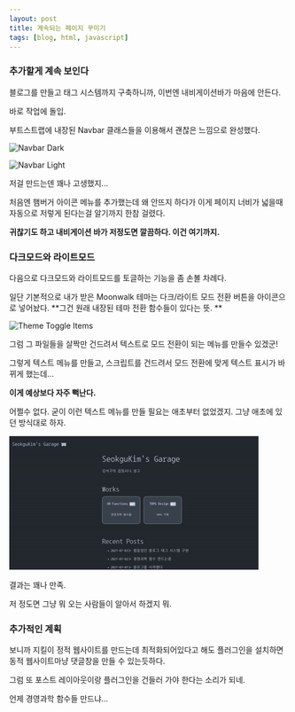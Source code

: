 ```yaml
---
layout: post
title: 계속되는 페이지 꾸미기
tags: [blog, html, javascript]
---
```

### 추가할게 계속 보인다

블로그를 만들고 태그 시스템까지 구축하니까, 이번엔 내비게이션바가 마음에 안든다.

바로 작업에 돌입.

부트스트랩에 내장된 Navbar 클래스들을 이용해서 괜찮은 느낌으로 완성했다.


![Navbar Dark](https://user-images.githubusercontent.com/43718966/124380876-43102b80-dcfa-11eb-8e09-64f87a8d9977.png)

![Navbar Light](https://user-images.githubusercontent.com/43718966/124380895-620ebd80-dcfa-11eb-8601-c5637ef3aa5e.png)


저걸 만드는덴 꽤나 고생했지...

처음엔 햄버거 아이콘 메뉴를 추가했는데 왜 안뜨지 하다가 이게 페이지 너비가 넓을때 자동으로 저렇게 된다는걸 알기까지 한참 걸렸다.

**귀찮기도 하고 내비게이션 바가 저정도면 깔끔하다. 이건 여기까지.**

### 다크모드와 라이트모드

다음으로 다크모드와 라이트모드를 토글하는 기능을 좀 손볼 차례다.

일단 기본적으로 내가 받은 Moonwalk 테마는 다크/라이트 모드 전환 버튼을 아이콘으로 넣어놨다.
**그건 원래 내장된 테마 전환 함수들이 있다는 뜻. **

![Theme Toggle Items](https://user-images.githubusercontent.com/43718966/124381035-5b347a80-dcfb-11eb-8313-5d0c9892cfd9.png)


그럼 그 파일들을 살짝만 건드려서 텍스트로 모드 전환이 되는 메뉴를 만들수 있겠군!

그렇게 텍스트 메뉴를 만들고, 스크립트를 건드려서 모드 전환에 맞게 텍스트 표시가 바뀌게 했는데...

**이게 예상보다 자주 뻑난다.**

어쩔수 없다. 굳이 이런 텍스트 메뉴를 만들 필요는 애초부터 없었겠지. 그냥 애초에 있던 방식대로 하자.

![Toggle](/assets/images/toggle.gif)

결과는 꽤나 만족.

저 정도면 그냥 뭐 오는 사람들이 알아서 하겠지 뭐.

### 추가적인 계획

보니까 지킬이 정적 웹사이트를 만드는데 최적화되어있다고 해도 플러그인을 설치하면 동적 웹사이트마냥 댓글창을 만들 수 있는듯하다.

그럼 또 포스트 레이아웃이랑 플러그인을 건들러 가야 한다는 소리가 되네.

언제 경영과학 함수들 만드냐...

